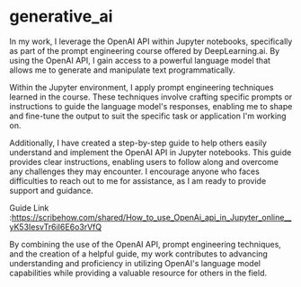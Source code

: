# generative_ai

In my work, I leverage the OpenAI API within Jupyter notebooks, specifically as part of the prompt engineering course offered by DeepLearning.ai. By using the OpenAI API, I gain access to a powerful language model that allows me to generate and manipulate text programmatically.

Within the Jupyter environment, I apply prompt engineering techniques learned in the course. These techniques involve crafting specific prompts or instructions to guide the language model's responses, enabling me to shape and fine-tune the output to suit the specific task or application I'm working on.

Additionally, I have created a step-by-step guide to help others easily understand and implement the OpenAI API in Jupyter notebooks. This guide provides clear instructions, enabling users to follow along and overcome any challenges they may encounter. I encourage anyone who faces difficulties to reach out to me for assistance, as I am ready to provide support and guidance.

Guide Link :https://scribehow.com/shared/How_to_use_OpenAi_api_in_Jupyter_online__yK53IesvTr6iI6E6o3rVfQ

By combining the use of the OpenAI API, prompt engineering techniques, and the creation of a helpful guide, my work contributes to advancing understanding and proficiency in utilizing OpenAI's language model capabilities while providing a valuable resource for others in the field.